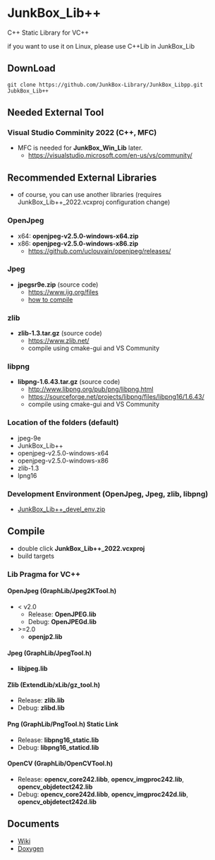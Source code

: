# JunkBox_Lib++
C++ Static Library for VC++

if you want to use it on Linux, please use C++Lib in JunkBox_Lib

## DownLoad
```
git clone https://github.com/JunkBox-Library/JunkBox_Libpp.git JubkBox_Lib++
```

## Needed External Tool
### Visual Studio Comminity 2022 (C++, MFC)
* MFC is needed for **JunkBox_Win_Lib** later.
   * https://visualstudio.microsoft.com/en-us/vs/community/

## Recommended External Libraries
* of course, you can use another libraries (requires JunkBox_Lib++_2022.vcxproj configuration change)
### OpenJpeg
* x64: **openjpeg-v2.5.0-windows-x64.zip**
* x86: **openjpeg-v2.5.0-windows-x86.zip**
  * https://github.com/uclouvain/openjpeg/releases/

### Jpeg
* **jpegsr9e.zip** (source code)
  * https://www.ijg.org/files
  * [how to compile](https://github.com/JunkBox-Library/JunkBox_Libpp/wiki/libjpeg)

### zlib
* **zlib-1.3.tar.gz** (source code)
   * https://www.zlib.net/
   * compile using cmake-gui and VS Community

### libpng
* **libpng-1.6.43.tar.gz** (source code)
  * http://www.libpng.org/pub/png/libpng.html
  * https://sourceforge.net/projects/libpng/files/libpng16/1.6.43/
  * compile using cmake-gui and VS Community
 
### Location of the folders (default)
* jpeg-9e
* JunkBox_Lib++
* openjpeg-v2.5.0-windows-x64
* openjpeg-v2.5.0-windows-x86
* zlib-1.3
* lpng16

### Development Environment (OpenJpeg, Jpeg, zlib, libpng)
* [JunkBox_Lib++_devel_env.zip](https://blackjack.nsl.tuis.ac.jp/Download/Release/JunkBox_Lib++_devel_env_1.10.zip)

## Compile
* double click **JunkBox_Lib++_2022.vcxproj**
* build targets

### Lib Pragma for VC++
#### OpenJpeg (GraphLib/Jpeg2KTool.h)
* < v2.0
  * Release: **OpenJPEG.lib**
  * Debug: **OpenJPEGd.lib**
* \>=2.0
  * **openjp2.lib**
 
#### Jpeg (GraphLib/JpegTool.h)
* **libjpeg.lib**

#### Zlib (ExtendLib/xLib/gz_tool.h)
* Release: **zlib.lib**
* Debug: **zlibd.lib**
 
#### Png (GraphLib/PngTool.h) Static Link
* Release: **libpng16_static.lib**
* Debug: **libpng16_staticd.lib**

#### OpenCV (GraphLib/OpenCVTool.h)
* Release: **opencv_core242.libb**, **opencv_imgproc242.lib**, **opencv_objdetect242.lib**
* Debug: **opencv_core242d.libb**, **opencv_imgproc242d.lib**, **opencv_objdetect242d.lib**

## Documents
* [Wiki](https://polaris.star-dust.jp/pukiwiki/?JunkBox_Lib%2B%2B)
* [Doxygen](https://polaris.star-dust.jp/doxygen/JunkBox_Lib%2B%2B/)

